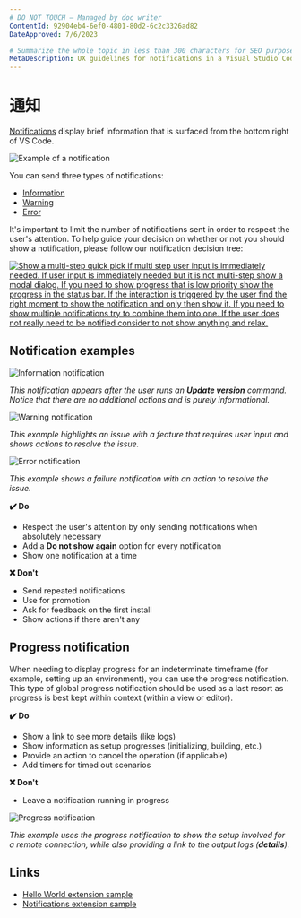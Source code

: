 ```yaml
---
# DO NOT TOUCH — Managed by doc writer
ContentId: 92904eb4-6ef0-4801-80d2-6c2c3326ad82
DateApproved: 7/6/2023

# Summarize the whole topic in less than 300 characters for SEO purpose
MetaDescription: UX guidelines for notifications in a Visual Studio Code extension.
---
```


# 通知

[Notifications](/api/extension-capabilities/common-capabilities#display-notifications) display brief information that is surfaced from the bottom right of VS Code.

![Example of a notification](images/examples/notification.png)

You can send three types of notifications:

- [Information](/api/references/vscode-api#window.showInformationMessage)
- [Warning](/api/references/vscode-api#window.showWarningMessage)
- [Error](/api/references/vscode-api#window.showErrorMessage)

It's important to limit the number of notifications sent in order to respect the user's attention. To help guide your decision on whether or not you should show a notification, please follow our notification decision tree:

[![Show a multi-step quick pick if multi step user input is immediately needed. If user input is immediately needed but it is not multi-step show a modal dialog. If you need to show progress that is low priority show the progress in the status bar. If the interaction is triggered by the user find the right moment to show the notification and only then show it. If you need to show multiple notifications try to combine them into one. If the user does not really need to be notified consider to not show anything and relax.](images/examples/notification-decision-tree.png)](/assets/api/ux-guidelines/examples/notification-decision-tree.png)

## Notification examples

![Information notification](images/examples/notification-info.png)

_This notification appears after the user runs an **Update version** command. Notice that there are no additional actions and is purely informational._

![Warning notification](images/examples/notification-warning.png)

_This example highlights an issue with a feature that requires user input and shows actions to resolve the issue._

![Error notification](images/examples/notification-error.png)

_This example shows a failure notification with an action to resolve the issue._

**✔️ Do**

- Respect the user's attention by only sending notifications when absolutely necessary
- Add a **Do not show again** option for every notification
- Show one notification at a time

**❌ Don't**

- Send repeated notifications
- Use for promotion
- Ask for feedback on the first install
- Show actions if there aren't any

## Progress notification

When needing to display progress for an indeterminate timeframe (for example, setting up an environment), you can use the progress notification. This type of global progress notification should be used as a last resort as progress is best kept within context (within a view or editor).

**✔️ Do**

- Show a link to see more details (like logs)
- Show information as setup progresses (initializing, building, etc.)
- Provide an action to cancel the operation (if applicable)
- Add timers for timed out scenarios

**❌ Don't**

- Leave a notification running in progress

![Progress notification](images/examples/notification-progress.png)

_This example uses the progress notification to show the setup involved for a remote connection, while also providing a link to the output logs (**details**)._

## Links

- [Hello World extension sample](https://github.com/microsoft/vscode-extension-samples/tree/main/helloworld-sample)
- [Notifications extension sample](https://github.com/microsoft/vscode-extension-samples/tree/main/notifications-sample)
